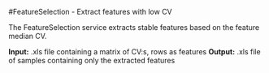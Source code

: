 #FeatureSelection - Extract features with low CV

The FeatureSelection service extracts stable features based on the feature median CV.

**Input:** .xls file containing a matrix of CV:s, rows as features
**Output:** .xls file of samples containing only the extracted features
